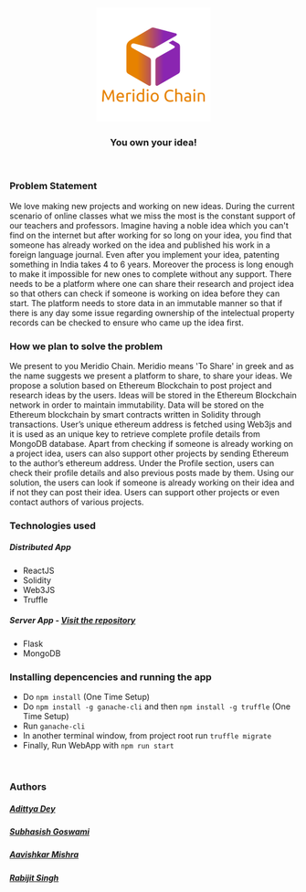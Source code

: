 <div align="center" class="row">
  <img src="logo_trans.png" width="200"/>
</div>
<h3 align="center">You own your idea!</h3>
<br>

### Problem Statement
We love making new projects and working on new ideas. During the current scenario of online classes what we miss the most is the constant support of our teachers and professors. Imagine having a noble idea which you can't find on the internet but after working for so long on your idea, you  find that someone has already worked on the idea and published his work in a foreign language journal.
Even after you implement your idea, patenting something in India takes 4 to 6 years. Moreover the process is long enough to make it impossible for new ones to complete without any support.
There needs to be a platform where one can share their research and project idea so that others can check if someone is working on idea before they can start. The platform needs to store data in an immutable manner so that if there is any day some issue regarding ownership of the intelectual property records can be checked to ensure who came up the idea first.

### How we plan to solve the problem
We present to you Meridio Chain. Meridio means 'To Share' in greek and as the name suggests we present a platform to share, to share your ideas.
We propose a solution based on Ethereum Blockchain to post project and research ideas by the users. Ideas will be stored in the Ethereum Blockchain network in order to maintain immutability. Data will be stored on the Ethereum blockchain by smart contracts written in Solidity through transactions. User’s unique ethereum address is fetched using Web3js and it is used as an unique key to retrieve complete profile details from MongoDB database. Apart from checking if someone is already working on a project idea, users can also support other projects by sending Ethereum to the author’s ethereum address. Under the Profile section, users can check their profile details and also previous posts made by them.
Using our solution, the users can look if someone is already working on their idea and if not they can post their idea. Users can support other projects or even contact authors of various projects.

### Technologies used

##### Distributed App 

* ReactJS
* Solidity
* Web3JS
* Truffle

##### Server App - [Visit the repository](https://github.com/subhasishgosw5/Meridio-Chain-Backend)

* Flask
* MongoDB



### Installing depencencies and running the app
* Do `npm install` (One Time Setup)
* Do `npm install -g ganache-cli` and then `npm install -g truffle` (One Time Setup)
* Run `ganache-cli`
* In another terminal window, from project root run `truffle migrate`
* Finally, Run WebApp with `npm run start`

<br>

### Authors

##### [Adittya Dey](https://github.com/adiXcodr)
##### [Subhasish Goswami](https://github.com/subhasishgosw5)
##### [Aavishkar Mishra](https://github.com/aavishkarmishra)
##### [Rabijit Singh](https://github.com/rabijitsingh)
 

